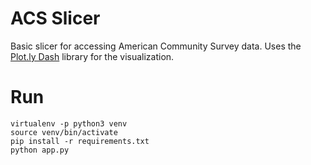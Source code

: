 # ACS Slicer
Basic slicer for accessing American Community Survey data. Uses the [Plot.ly Dash](https://dash.plot.ly/) library for the visualization.

# Run
```
virtualenv -p python3 venv
source venv/bin/activate
pip install -r requirements.txt
python app.py
```
